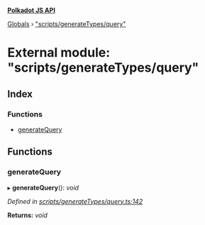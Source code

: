 **[Polkadot JS API](../README.md)**

[Globals](../globals.md) › [&quot;scripts/generateTypes/query&quot;](_scripts_generatetypes_query_.md)

# External module: "scripts/generateTypes/query"

## Index

### Functions

* [generateQuery](_scripts_generatetypes_query_.md#generatequery)

## Functions

###  generateQuery

▸ **generateQuery**(): *void*

*Defined in [scripts/generateTypes/query.ts:142](https://github.com/polkadot-js/api/blob/a0b8619/packages/types/src/scripts/generateTypes/query.ts#L142)*

**Returns:** *void*